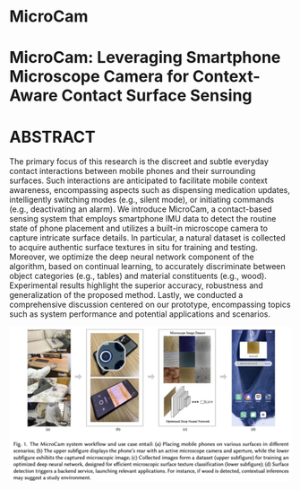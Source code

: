 # MicroCam

# MicroCam: Leveraging Smartphone Microscope Camera for Context-Aware Contact Surface Sensing

# ABSTRACT
The primary focus of this research is the discreet and subtle everyday contact interactions between mobile phones and their surrounding surfaces. Such interactions are anticipated to facilitate mobile context awareness, encompassing aspects such as dispensing medication updates, intelligently switching modes (e.g., silent mode), or initiating commands (e.g., deactivating an alarm). We introduce MicroCam, a contact-based sensing system that employs smartphone IMU data to detect the routine state of phone placement and utilizes a built-in microscope camera to capture intricate surface details. In particular, a natural dataset is collected to acquire authentic surface textures in situ for training and testing. Moreover, we optimize the deep neural network component of the algorithm, based on continual learning, to accurately discriminate between object categories (e.g., tables) and material constituents (e.g., wood). Experimental results highlight the superior accuracy, robustness and generalization of the proposed method. Lastly, we conducted a comprehensive discussion centered on our prototype, encompassing topics such as system performance and potential applications and scenarios.

![image](https://github.com/yongquan-hu/MicroCam/blob/main/teaser.jpg)


